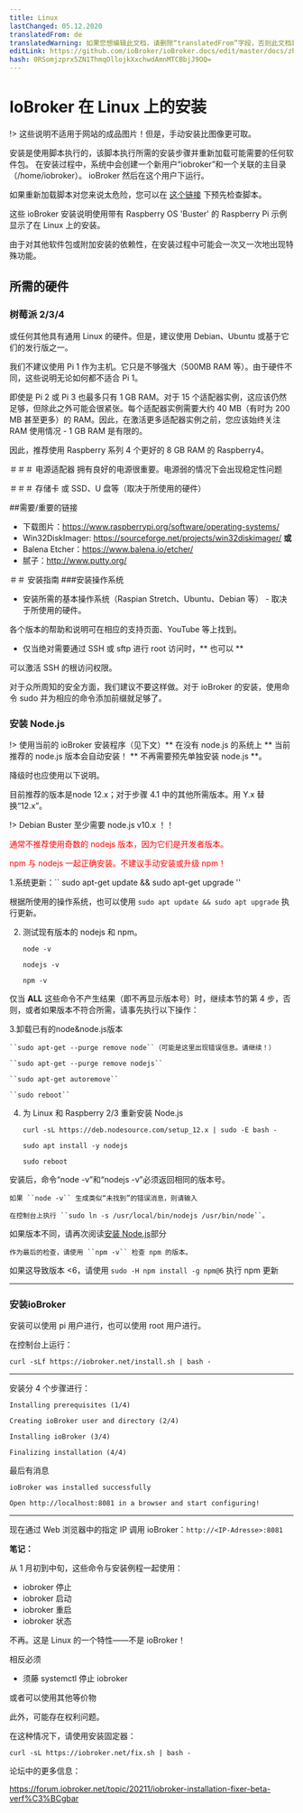 ```yaml
---
title: Linux
lastChanged: 05.12.2020
translatedFrom: de
translatedWarning: 如果您想编辑此文档，请删除“translatedFrom”字段，否则此文档将再次自动翻译
editLink: https://github.com/ioBroker/ioBroker.docs/edit/master/docs/zh-cn/install/linux.md
hash: 0RSomjzprx5ZN1ThmqOllojkXxchwdAmnMTCBbjJ9OQ=
---
```

# IoBroker 在 Linux 上的安装
!> 这些说明不适用于网站的成品图片！但是，手动安装比图像更可取。

安装是使用脚本执行的，该脚本执行所需的安装步骤并重新加载可能需要的任何软件包。
在安装过程中，系统中会创建一个新用户“iobroker”和一个关联的主目录（/home/iobroker）。
ioBroker 然后在这个用户下运行。

如果重新加载脚本对您来说太危险，您可以在 [这个链接](https://raw.githubusercontent.com/ioBroker/ioBroker/stable-installer/installer.sh) 下预先检查脚本。

这些 ioBroker 安装说明使用带有 Raspberry OS 'Buster' 的 Raspberry Pi 示例显示了在 Linux 上的安装。

由于对其他软件包或附加安装的依赖性，在安装过程中可能会一次又一次地出现特殊功能。

## 所需的硬件
### 树莓派 2/3/4
或任何其他具有通用 Linux 的硬件。但是，建议使用 Debian、Ubuntu 或基于它们的发行版之一。

我们不建议使用 Pi 1 作为主机。它只是不够强大（500MB RAM 等）。由于硬件不同，这些说明无论如何都不适合 Pi 1。

即使是 Pi 2 或 Pi 3 也最多只有 1 GB RAM。对于 15 个适配器实例，这应该仍然足够，但除此之外可能会很紧张。每个适配器实例需要大约 40 MB（有时为 200 MB 甚至更多）的 RAM。因此，在激活更多适配器实例之前，您应该始终关注 RAM 使用情况 - 1 GB RAM 是有限的。

因此，推荐使用 Raspberry 系列 4 个更好的 8 GB RAM 的 Raspberry4。

＃＃＃ 电源适配器
拥有良好的电源很重要。电源弱的情况下会出现稳定性问题

＃＃＃ 存储卡
或 SSD、U 盘等（取决于所使用的硬件）

##需要/重要的链接
* 下载图片：https://www.raspberrypi.org/software/operating-systems/
* Win32DiskImager: https://sourceforge.net/projects/win32diskimager/ **或**
* Balena Etcher：https://www.balena.io/etcher/
* 腻子：http://www.putty.org/

＃＃ 安装指南
###安装操作系统
* 安装所需的基本操作系统（Raspian Stretch、Ubuntu、Debian 等） - 取决于所使用的硬件。

各个版本的帮助和说明可在相应的支持页面、YouTube 等上找到。

* 仅当绝对需要通过 SSH 或 sftp 进行 root 访问时，** 也可以 **

可以激活 SSH 的根访问权限。

对于众所周知的安全方面，我们建议不要这样做。对于 ioBroker 的安装，使用命令 sudo 并为相应的命令添加前缀就足够了。

### 安装 Node.js
!> 使用当前的 ioBroker 安装程序（见下文）** 在没有 node.js 的系统上 ** 当前推荐的 node.js 版本会自动安装！ ** 不再需要预先单独安装 node.js **。

降级时也应使用以下说明。

目前推荐的版本是node 12.x；对于步骤 4.1 中的其他所需版本。用 Y.x 替换“12.x”。

!> Debian Buster 至少需要 node.js v10.x ！！

<span style="color:red">通常不推荐使用奇数的 nodejs 版本，因为它们是开发者版本。</span>

<span style="color:red">npm 与 nodejs 一起正确安装。不建议手动安装或升级 npm！</span>

1.系统更新：`` sudo apt-get update && sudo apt-get upgrade ''

根据所使用的操作系统，也可以使用 ``sudo apt update && sudo apt upgrade`` 执行更新。

2. 测试现有版本的 nodejs 和 npm。

    ``node -v``

    ``nodejs -v``

    ``npm -v``

仅当 **ALL** 这些命令不产生结果（即不再显示版本号）时，继续本节的第 4 步，否则，或者如果版本不符合所需，请事先执行以下操作：

3.卸载已有的node&node.js版本

    ``sudo apt-get --purge remove node``（可能是这里出现错误信息。请继续！）

    ``sudo apt-get --purge remove nodejs``

    ``sudo apt-get autoremove``

    ``sudo reboot``

4. 为 Linux 和 Raspberry 2/3 重新安装 Node.js

    ``curl -sL https://deb.nodesource.com/setup_12.x | sudo -E bash -``

    ``sudo apt install -y nodejs``

    ``sudo reboot``

安装后，命令“node -v”和“nodejs -v”必须返回相同的版本号。

    如果 ``node -v`` 生成类似“未找到”的错误消息，则请输入

    在控制台上执行 ``sudo ln -s /usr/local/bin/nodejs /usr/bin/node``。

如果版本不同，请再次阅读[安装 Node.js](#installation-nodejs)部分

    作为最后的检查，请使用 ``npm -v`` 检查 npm 的版本。

如果这导致版本 <6，请使用 ``sudo -H npm install -g npm@6`` 执行 npm 更新

---

### 安装ioBroker
安装可以使用 pi 用户进行，也可以使用 root 用户进行。

在控制台上运行：

``curl -sLf https://iobroker.net/install.sh | bash -``

---

安装分 4 个步骤进行：

``Installing prerequisites (1/4)``

``Creating ioBroker user and directory (2/4)``

``Installing ioBroker (3/4)``

``Finalizing installation (4/4)``

最后有消息

``ioBroker was installed successfully``

``Open http://localhost:8081 in a browser and start configuring!``

---

现在通过 Web 浏览器中的指定 IP 调用 ioBroker：``http://<IP-Adresse>:8081``

**笔记：**

从 1 月初到中旬，这些命令与安装例程一起使用：

* iobroker 停止
* iobroker 启动
* iobroker 重启
* iobroker 状态

不再。这是 Linux 的一个特性——不是 ioBroker！

相反必须

* 须藤 systemctl 停止 iobroker

或者可以使用其他等价物

此外，可能存在权利问题。

在这种情况下，请使用安装固定器：

``curl -sL https://iobroker.net/fix.sh | bash -``

论坛中的更多信息：

https://forum.iobroker.net/topic/20211/iobroker-installation-fixer-beta-verf%C3%BCgbar